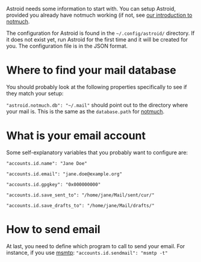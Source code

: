 Astroid needs some information to start with. You can setup Astroid, provided you already have notmuch working (if not, see [our introduction to notmuch][notmuchintro].

The configuration for Astroid is found in the `~/.config/astroid/` directory. If it does not exist yet, run Astroid for the first time and it will be created for you. The configuration file is in the JSON format.

# Where to find your mail database

You should probably look at the following properties specifically to see if they match your setup:

`"astroid.notmuch.db": "~/.mail"` should point out to the directory where your mail is. This is the same as the `database.path` for [notmuch][notmuchintro].

# What is your email account

Some self-explanatory variables that you probably want to configure are:

`"accounts.id.name": "Jane Doe"`

`"accounts.id.email": "jane.doe@example.org"`

`"accounts.id.gpgkey": "0x000000000"`

`"accounts.id.save_sent_to": "/home/jane/Mail/sent/cur/"`

`"accounts.id.save_drafts_to": "/home/jane/Mail/drafts/"`

# How to send email

At last, you need to define which program to call to send your email. For instance, if you use [msmtp](http://msmtp.sourceforge.net/): `"accounts.id.sendmail": "msmtp -t"` 

[notmuchintro]: ./Introduction-to-notmuch
